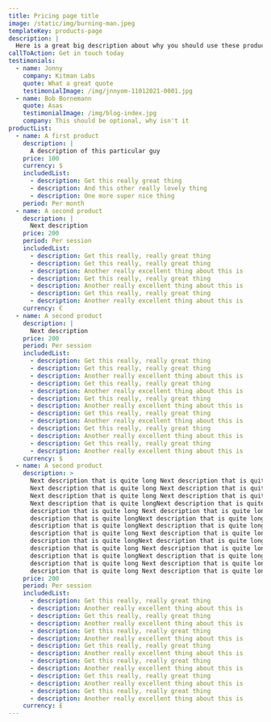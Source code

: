```yaml
---
title: Pricing page title
image: /static/img/burning-man.jpeg
templateKey: products-page
description: |
  Here is a great big description about why you should use these products
callToAction: Get in touch today
testimonials:
  - name: Jonny
    company: Kitman Labs
    quote: What a great quote
    testimonialImage: /img/jnnyom-11012021-0001.jpg
  - name: Bob Bornemann
    quote: Asas
    testimonialImage: /img/blog-index.jpg
    company: This should be optional, why isn't it
productList:
  - name: A first product
    description: |
      A description of this particular guy
    price: 100
    currency: $
    includedList:
      - description: Get this really great thing
      - description: And this other really lovely thing
      - description: One more super nice thing
    period: Per month
  - name: A second product
    description: |
      Next description
    price: 200
    period: Per session
    includedList:
      - description: Get this really, really great thing
      - description: Get this really, really great thing
      - description: Another really excellent thing about this is
      - description: Get this really, really great thing
      - description: Another really excellent thing about this is
      - description: Get this really, really great thing
      - description: Another really excellent thing about this is
    currency: €
  - name: A second product
    description: |
      Next description
    price: 200
    period: Per session
    includedList:
      - description: Get this really, really great thing
      - description: Get this really, really great thing
      - description: Another really excellent thing about this is
      - description: Get this really, really great thing
      - description: Another really excellent thing about this is
      - description: Get this really, really great thing
      - description: Another really excellent thing about this is
      - description: Get this really, really great thing
      - description: Another really excellent thing about this is
      - description: Get this really, really great thing
      - description: Another really excellent thing about this is
      - description: Get this really, really great thing
      - description: Another really excellent thing about this is
    currency: $
  - name: A second product
    description: >
      Next description that is quite long Next description that is quite long
      Next description that is quite long Next description that is quite long
      Next description that is quite long Next description that is quite long
      Next description that is quite longNext description that is quite longNext
      description that is quite long Next description that is quite longNext
      description that is quite longNext description that is quite long Next
      description that is quite longNext description that is quite longNext
      description that is quite long Next description that is quite longNext
      description that is quite longNext description that is quite long Next
      description that is quite long Next description that is quite long Next
      description that is quite longNext description that is quite longNext
      description that is quite long Next description that is quite longNext
      description that is quite long Next description that is quite long
    price: 200
    period: Per session
    includedList:
      - description: Get this really, really great thing
      - description: Another really excellent thing about this is
      - description: Get this really, really great thing
      - description: Another really excellent thing about this is
      - description: Get this really, really great thing
      - description: Another really excellent thing about this is
      - description: Get this really, really great thing
      - description: Another really excellent thing about this is
      - description: Get this really, really great thing
      - description: Another really excellent thing about this is
      - description: Get this really, really great thing
      - description: Another really excellent thing about this is
      - description: Get this really, really great thing
      - description: Another really excellent thing about this is
    currency: £
---
```

